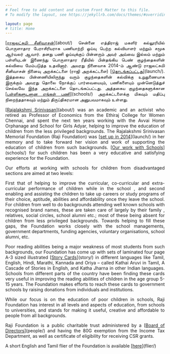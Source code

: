 ```yaml
---
# Feel free to add content and custom Front Matter to this file.
# To modify the layout, see https://jekyllrb.com/docs/themes/#overriding-theme-defaults

layout: page
# title: Home
---
```


<p style="text-align:justify; text-justify: inter-word">[<span style="text-decoration: underline">ராஜலட்சுமி சீனிவாசன்</span>](about/)  சென்னை எத்திராஜ் மகளிர் கல்லூரியில் பொருளாதார பேராசிரியராக பணியாற்றி ஓய்வு பெற்ற கல்வியாளர் மற்றும் சமூக ஆர்வலர் ஆவார்.  தனது பணி ஓய்வுக்குப் பின்னரும் அவர் அவ்வை இல்லம் மற்றும் பள்ளியுடன் இணைந்து பொருளாதார ரீதியில் பின்தங்கிய பெண் குழந்தைகளின் கல்வியை மேம்படுத்த  உதவினார்.  அவரது நினைவாக 2014-ம் ஆண்டு ராஜலட்சுமி சீனிவாசன் நினைவு அறக்கட்டளை (ராஜி அறக்கட்டளை) [<span style="text-decoration: underline">தொடங்கப்பட்டது</span>](launch/). இத்தகைய பின்னணியிலிருந்து வரும் குழந்தைகளின் கல்விக்கு உறுதுணையாக இருக்கும் அவரது தொலை நோக்குப் பார்வையையும், பணிகளையும் முன்னெடுத்துச் செல்லவே இந்த அறக்கட்டளை தொடங்கப்பட்டது. அத்தகைய குழந்தைகளுக்கான [<span style="text-decoration: underline">பள்ளிகளுடனான எங்கள் பணி</span>](schools/) அறக்கட்டளைக்கு மிகவும் மதிப்பு நிறைந்ததாகவும் மற்றும் திருப்திகரமான அனுபவமாகவும் உள்ளது.</p>


<p style="text-align:justify; text-justify: inter-word">[<span style="text-decoration: underline">Rajalakshmi Srinivasan</span>](about/) was an academic and an activist who retired as Professor of Economics from the Ethiraj College for Women Chennai, and spent the next ten years working with the Avvai Home Orphanage and School for Girls Adyar, helping to improve the education of children from the less privileged backgrounds. The Rajalakshmi Srinivasan Memorial Foundation (Raji Foundation) was [<span style="text-decoration: underline">set up in 2014</span>](launch/) in her memory and to take forward her vision and work of supporting the education of children from such backgrounds. [<span style="text-decoration: underline">Our work with Schools</span>](schools/) for such children has been a very educative and satisfying experience for the Foundation.</p>

<p style="text-align:justify; text-justify: inter-word">Our efforts at working with schools for children from disadvantaged sections are aimed at two levels:</p>


<p style="text-align:justify; text-justify: inter-word">First that of helping to improve the curricular, co-curricular and extra-curricular performance of children while in the  school , and second enabling and assisting the children to take up careers or study programs of their choice, aptitude, abilities and affordability once they leave the school. For children from well to do backgrounds attending well known schools with recognised brand names, these are taken care of largely by their family , relatives, social circles, school alumni etc.; most of these being absent for children from less privileged backgrounds. Towards helping to fill these gaps, the Foundation  works closely with the school managements, government departments, funding agencies, voluntary organisations, school alumni, etc.</p>

<p style="text-align:justify; text-justify: inter-word">Poor reading abilities being a major weakness of most students from such  backgrounds, our Foundation has come up with sets of laminated four page A-3 sized illustrated [<span style="text-decoration: underline">Story Cards</span>](story/) in different languages like Tamil, English, Hindi, Marathi, Kannada and Oriya – called Kathai Aruvi in Tamil,  A Cascade of Stories in English, and Katha Jharna in other Indian languages. Schools from different parts of the country have been finding these cards  very useful in improving the reading abilities of children in the age group 5-15 years. The Foundation makes efforts to reach these cards  to government schools by raising donations from individuals and institutions.</p>

<p style="text-align:justify; text-justify: inter-word">While our focus is on the education of poor children in schools, Raji Foundation has interest in all levels and aspects of education, from schools to universities, and stands for making it useful, creative and affordable to  people from all backgrounds.</p>

<p style="text-align:justify; text-justify: inter-word">Raji Foundation is a public charitable trust administered by a [<span style="text-decoration: underline">Board of Directors</span>](people/) and having the 80G exemption from the Income Tax Department, as well as certificate of eligibility for receiving CSR grants.</p>

<p style="text-align:justify; text-justify: inter-word">A short English and Tamil flier of the Foundation is available [<span style="text-decoration: underline">here</span>](flier/)</p>
